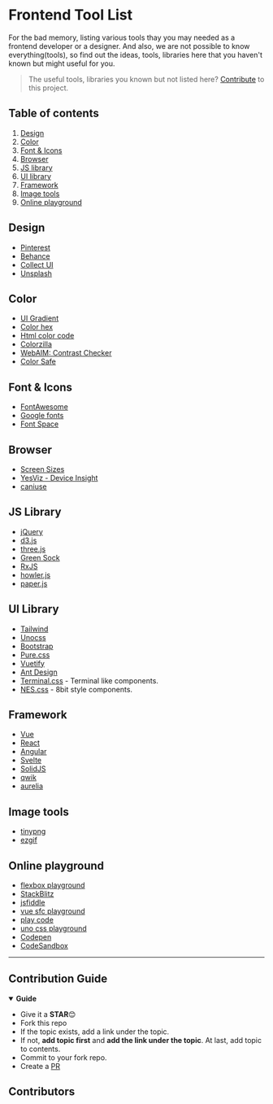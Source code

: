 # Frontend Tool List

For the bad memory, listing various tools thay you may needed as a frontend developer or a designer. And also, we are not possible to know everything(tools), so find out the ideas, tools, libraries here that you haven't known but might useful for you.

> The useful tools, libraries you known but not listed here? [Contribute](#contribution-guide) to this project.

## Table of contents

1. [Design](#design)
2. [Color](#color)
3. [Font & Icons](#font--icons)
4. [Browser](#browser)
5. [JS library](#js-library)
6. [UI library](#ui-library)
7. [Framework](#framework)
8. [Image tools](#image-tools)
9. [Online playground](#online-playground)


## Design

- [Pinterest](https://www.pinterest.com/)
- [Behance](https://www.behance.net/)
- [Collect UI](https://collectui.com/)
- [Unsplash](https://unsplash.com/)


## Color

- [UI Gradient](https://uigradients.com/#GradeGrey)
- [Color hex](https://www.color-hex.com/)
- [Html color code](https://htmlcolorcodes.com/)
- [Colorzilla](https://www.colorzilla.com/)
- [WebAIM: Contrast Checker](https://webaim.org/resources/contrastchecker/)
- [Color Safe](http://colorsafe.co/)

## Font & Icons

- [FontAwesome](https://fontawesome.com/)
- [Google fonts](https://fonts.google.com/)
- [Font Space](https://www.fontspace.com/)


## Browser

- [Screen Sizes](https://screensiz.es/phone)
- [YesViz - Device Insight](https://yesviz.com/)
- [caniuse](https://caniuse.com/)

## JS Library

- [jQuery](https://api.jquery.com/)
- [d3.js](https://d3js.org/)
- [three.js](https://threejs.org/)
- [Green Sock](https://greensock.com/docs/)
- [RxJS](https://rxjs.dev/)
- [howler.js](https://github.com/goldfire/howler.js#documentation)
- [paper.js](http://paperjs.org/)


## UI Library

- [Tailwind](https://tailwindcss.com/)
- [Unocss](https://uno.antfu.me/)
- [Bootstrap](https://getbootstrap.com/)
- [Pure.css](https://purecss.io/)
- [Vuetify](https://vuetifyjs.com/en/)
- [Ant Design](https://ant.design/)
- [Terminal.css](https://terminalcss.xyz/) - Terminal like components.
- [NES.css](https://nostalgic-css.github.io/NES.css/) - 8bit style components.

## Framework

- [Vue](https://vuejs.org/)
- [React](https://zh-hant.reactjs.org/)
- [Angular](https://angular.io/)
- [Svelte](https://svelte.dev/)
- [SolidJS](https://www.solidjs.com/)
- [qwik](https://qwik.builder.io/)
- [aurelia](https://aurelia.io/)


## Image tools

- [tinypng](https://tinypng.com/)
- [ezgif](https://ezgif.com/video-to-gif)


## Online playground

- [flexbox playground](https://flexbox.tech/)
- [StackBlitz](https://stackblitz.com/)
- [jsfiddle](https://jsfiddle.net/)
- [vue sfc playground](https://sfc.vuejs.org/)
- [play code](https://playcode.io/)
- [uno css playground](https://uno.antfu.me/play/)
- [Codepen](https://codepen.io/)
- [CodeSandbox](https://codesandbox.io/)

---

## Contribution Guide

<details open>
  <summary> <strong>Guide</strong> </summary>

- Give it a **STAR**😊
- Fork this repo
- If the topic exists, add a link under the topic.
- If not, **add topic first** and **add the link under the topic**. At last, add topic to contents.
- Commit to your fork repo.
- Create a [PR](https://github.com/kurt-liao/frontend-tool-list/pulls)


</details>

## Contributors

<!-- ALL-CONTRIBUTORS-LIST:START - Do not remove or modify this section -->
<!-- prettier-ignore-start -->
<!-- markdownlint-disable -->

<!-- markdownlint-restore -->
<!-- prettier-ignore-end -->

<!-- ALL-CONTRIBUTORS-LIST:END -->

